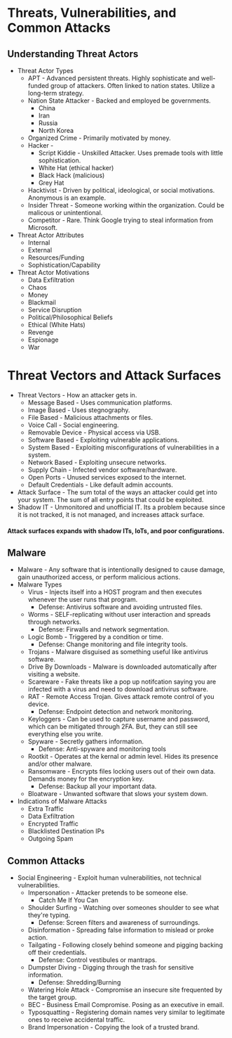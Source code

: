 # Threats, Vulnerabilities, and Common Attacks
## Understanding Threat Actors
* Threat Actor Types
  + APT - Advanced persistent threats. Highly sophisticate and well-funded group of attackers. Often linked to nation states. Utilize a long-term strategy.
  + Nation State Attacker - Backed and employed be governments.
    - China
    - Iran
    - Russia
    - North Korea
  + Organized Crime - Primarily motivated by money.
  + Hacker -
    - Script Kiddie - Unskilled Attacker. Uses premade tools with little sophistication.
    - White Hat (ethical hacker)
    - Black Hack (malicious)
    - Grey Hat
  + Hacktivist - Driven by political, ideological, or social motivations. Anonymous is an example.
  + Insider Threat - Someone working within the organization. Could be malicous or unintentional.
  + Competitor - Rare. Think Google trying to steal information from Microsoft.
* Threat Actor Attributes
  + Internal
  + External
  + Resources/Funding
  + Sophistication/Capability
* Threat Actor Motivations
  + Data Exfiltration
  + Chaos
  + Money
  + Blackmail
  + Service Disruption
  + Political/Philosophical Beliefs
  + Ethical (White Hats)
  + Revenge
  + Espionage
  + War
# Threat Vectors and Attack Surfaces
* Threat Vectors - How an attacker gets in.
  + Message Based - Uses communication platforms.
  + Image Based - Uses stegnography.
  + File Based - Malicious attachments or files. 
  + Voice Call - Social engineering.
  + Removable Device - Physical access via USB.
  + Software Based - Exploiting vulnerable applications.
  + System Based - Exploiting misconfigurations of vulnerabilities in a system.
  + Network Based - Exploiting unsecure networks.
  + Supply Chain - Infected vendor software/hardware.
  + Open Ports - Unused services exposed to the internet.
  + Default Credentials - Like default admin accounts.
* Attack Surface - The sum total of the ways an attacker could get into your system. The sum of all entry points that could be exploited.
* Shadow IT - Unmonitored and unofficial IT. Its a problem because since it is not tracked, it is not managed, and increases attack surface.
#### Attack surfaces expands with shadow ITs, IoTs, and poor configurations.
## Malware
* Malware - Any software that is intentionally designed to cause damage, gain unauthorized access, or perform malicious actions.
* Malware Types
  + Virus - Injects itself into a HOST program and then executes whenever the user runs that program.
    - Defense: Antivirus software and avoiding untrusted files.
  + Worms - SELF-replicating without user interaction and spreads through networks.
    - Defense: Firwalls and network segmentation.
  + Logic Bomb - Triggered by a condition or time.
    - Defense: Change monitoring and file integrity tools.
  + Trojans - Malware disguised as something useful like antivirus software.
  + Drive By Downloads - Malware is downloaded automatically after visiting a website.
  + Scareware - Fake threats like a pop up notifcation saying you are infected with a virus and need to download antivirus software.
  + RAT - Remote Access Trojan. Gives attack remote control of you device.
    - Defense: Endpoint detection and network monitoring. 
  + Keyloggers - Can be used to capture username and password, which can be mitigated through 2FA. But, they can still see everything else you write.
  + Spyware - Secretly gathers information.
    - Defense: Anti-spyware and monitoring tools
  + Rootkit - Operates at the kernal or admin level. Hides its presence and/or other malware.
  + Ransomware - Encrypts files locking users out of their own data. Demands money for the encryption key.
    - Defense: Backup all your important data.
  + Bloatware - Unwanted software that slows your system down.
* Indications of Malware Attacks
  + Extra Traffic
  + Data Exfiltration
  + Encrypted Traffic
  + Blacklisted Destination IPs
  + Outgoing Spam
## Common Attacks
* Social Engineering - Exploit human vulnerabilities, not technical vulnerabilities.
  + Impersonation - Attacker pretends to be someone else.
    - Catch Me If You Can
  + Shoulder Surfing - Watching over someones shoulder to see what they're typing.
    - Defense: Screen filters and awareness of surroundings.
  + Disinformation - Spreading false information to mislead or proke action.
  + Tailgating - Following closely behind someone and pigging backing off their credentials.
    - Defense: Control vestibules or mantraps.
  + Dumpster Diving - Digging through the trash for sensitive information.
    - Defense: Shredding/Burning
  + Watering Hole Attack - Compromise an insecure site frequented by the target group.
  + BEC - Business Email Compromise. Posing as an executive in email.
  + Typosquatting - Registering domain names very similar to legitimate ones to receive accidental traffic.
  + Brand Impersonation - Copying the look of a trusted brand.
